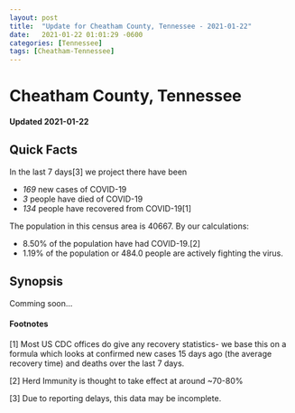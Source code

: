 ```yaml
---
layout: post
title:  "Update for Cheatham County, Tennessee - 2021-01-22"
date:   2021-01-22 01:01:29 -0600
categories: [Tennessee]
tags: [Cheatham-Tennessee]
---
```


# Cheatham County, Tennessee
#### Updated 2021-01-22

## Quick Facts

In the last 7 days[3] we project there have been
- *169* new cases of COVID-19
- *3* people have died of COVID-19
- *134* people have recovered from COVID-19[1]

The population in this census area is 40667. By our calculations:
- 8.50% of the population have had COVID-19.[2]
- 1.19% of the population or 484.0 people are actively fighting the virus.

## Synopsis

Comming soon...


#### Footnotes

[1] Most US CDC offices do give any recovery statistics- we base this on a formula which looks at confirmed new cases
15 days ago (the average recovery time) and deaths over the last 7 days.

[2] Herd Immunity is thought to take effect at around ~70-80%

[3] Due to reporting delays, this data may be incomplete.
 
    